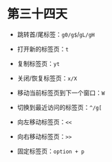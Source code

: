 # 第三十四天

- 跳转首/尾标签：`g0/g$`/`gL/gH`

- 打开新的标签页：`t`

- 复制标签页：`yt`

- 关闭/恢复标签页：`x/X`

- 移动当前标签页到下一个窗口：`W`

- 切换到最近访问的标签页：`^/g[`

- 向左移动标签页：`<<`

- 向右移动标签页：`>>`

- 固定标签页：`option + p`
